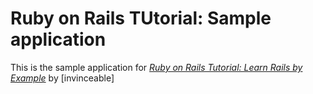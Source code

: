 # Ruby on Rails TUtorial: Sample application

This is the sample application for [*Ruby on Rails Tutorial: Learn Rails by Example*](http://railstutorial.org/) by [invinceable]
